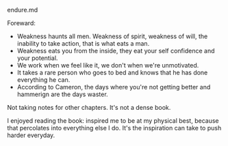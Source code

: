 endure.md

Foreward:
- Weakness haunts all men. Weakness of spirit, weakness of will, the inability to take action, that is what eats a man. 
- Weakness eats you from the inside, they eat your self confidence and your potential. 
- We work when we feel like it, we don't when we're unmotivated. 
- It takes a rare person who goes to bed and knows that he has done everything he can. 
- According to Cameron, the days where you're not getting better and hammerign are the days waster. 

Not taking notes for other chapters. It's not a dense book.

I enjoyed reading the book: inspired me to be at my physical best, because that percolates into everything else I do. It's the inspiration can take to push harder everyday.
